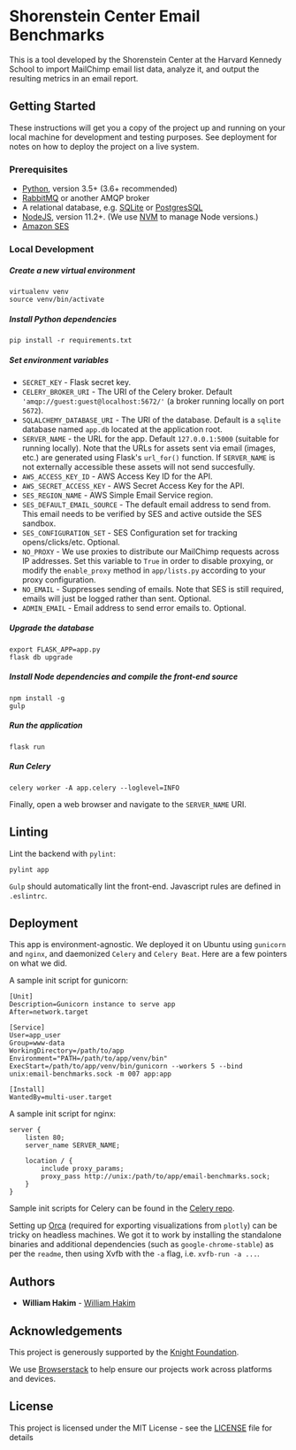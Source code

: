 # Shorenstein Center Email Benchmarks

This is a tool developed by the Shorenstein Center at the Harvard Kennedy School to import MailChimp email list data, analyze it, and output the resulting metrics in an email report.

## Getting Started

These instructions will get you a copy of the project up and running on your local machine for development and testing purposes. See deployment for notes on how to deploy the project on a live system.

### Prerequisites

* [Python](https://www.python.org), version 3.5+ (3.6+ recommended)
* [RabbitMQ](https://www.rabbitmq.com/) or another AMQP broker
* A relational database, e.g. [SQLite](https://www.sqlite.org) or [PostgresSQL](https://www.postgresql.org/)
* [NodeJS](https://nodejs.org), version 11.2+. (We use [NVM](https://github.com/creationix/nvm) to manage Node versions.) 
* [Amazon SES](https://aws.amazon.com/ses/)

### Local Development

##### Create a new virtual environment

    virtualenv venv
    source venv/bin/activate

##### Install Python dependencies

    pip install -r requirements.txt

##### Set environment variables

* `SECRET_KEY` - Flask secret key.
* `CELERY_BROKER_URI` - The URI of the Celery broker. Default `'amqp://guest:guest@localhost:5672/'` (a broker running locally on port `5672`).
* `SQLALCHEMY_DATABASE_URI` - The URI of the database. Default is a `sqlite` database named `app.db` located at the application root.
* `SERVER_NAME` - the URL for the app. Default `127.0.0.1:5000` (suitable for running locally). Note that the URLs for assets sent via email (images, etc.) are generated using Flask's `url_for()` function. If `SERVER_NAME` is not externally accessible these assets will not send succesfully.
* `AWS_ACCESS_KEY_ID` - AWS Access Key ID for the API.
* `AWS_SECRET_ACCESS_KEY` - AWS Secret Access Key for the API.
* `SES_REGION_NAME` - AWS Simple Email Service region.
* `SES_DEFAULT_EMAIL_SOURCE` - The default email address to send from. This email needs to be verified by SES and active outside the SES sandbox.
* `SES_CONFIGURATION_SET` - SES Configuration set for tracking opens/clicks/etc. Optional.
* `NO_PROXY` - We use proxies to distribute our MailChimp requests across IP addresses. Set this variable to `True` in order to disable proxying, or modify the `enable_proxy` method in `app/lists.py` according to your proxy configuration.
* `NO_EMAIL` - Suppresses sending of emails. Note that SES is still required, emails will just be logged rather than sent. Optional.
* `ADMIN_EMAIL` - Email address to send error emails to. Optional.

##### Upgrade the database

    export FLASK_APP=app.py
    flask db upgrade

##### Install Node dependencies and compile the front-end source

    npm install -g
    gulp

##### Run the application

    flask run

##### Run Celery

    celery worker -A app.celery --loglevel=INFO

Finally, open a web browser and navigate to the `SERVER_NAME` URI.

## Linting

Lint the backend with `pylint`:

    pylint app

`Gulp` should automatically lint the front-end. Javascript rules are defined in `.eslintrc`.

## Deployment

This app is environment-agnostic. We deployed it on Ubuntu using `gunicorn` and `nginx`, and daemonized `Celery` and `Celery Beat`. Here are a few pointers on what we did.

A sample init script for gunicorn:

    [Unit]
    Description=Gunicorn instance to serve app
    After=network.target

    [Service]
    User=app_user
    Group=www-data
    WorkingDirectory=/path/to/app
    Environment="PATH=/path/to/app/venv/bin"
    ExecStart=/path/to/app/venv/bin/gunicorn --workers 5 --bind unix:email-benchmarks.sock -m 007 app:app

    [Install]
    WantedBy=multi-user.target

A sample init script for nginx:

    server {
        listen 80;
        server_name SERVER_NAME;

        location / {
            include proxy_params;
            proxy_pass http://unix:/path/to/app/email-benchmarks.sock;
        }
    }

Sample init scripts for Celery can be found in the [Celery repo](https://github.com/celery/celery/tree/master/extra/generic-init.d/).

Setting up [Orca](https://github.com/plotly/orca) (required for exporting visualizations from `plotly`) can be tricky on headless machines. We got it to work by installing the standalone binaries and additional dependencies (such as `google-chrome-stable`) as per the `readme`, then using Xvfb with the `-a` flag, i.e. `xvfb-run -a ...`. 

## Authors

* **William Hakim** - [William Hakim](https://github.com/williamhakim10)

## Acknowledgements

This project is generously supported by the [Knight Foundation](https://knightfoundation.org/).

We use [Browserstack](https://www.browserstack.com/) to help ensure our projects work across platforms and devices.

## License

This project is licensed under the MIT License - see the [LICENSE](LICENSE) file for details
